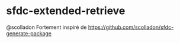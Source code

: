 # sfdc-extended-retrieve

@scolladon
Fortement inspiré de https://github.com/scolladon/sfdc-generate-package
